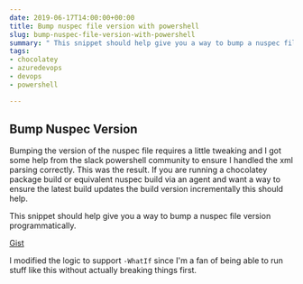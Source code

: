 ```yaml
---
date: 2019-06-17T14:00:00+00:00
title: Bump nuspec file version with powershell
slug: bump-nuspec-file-version-with-powershell
summary: " This snippet should help give you a way to bump a nuspec file version programmatically."
tags:
- chocolatey
- azuredevops
- devops
- powershell

---
```

## Bump Nuspec Version

Bumping the version of the nuspec file requires a little tweaking and I got some help from the slack powershell community to ensure I handled the xml parsing correctly. This was the result. If you are running a chocolatey package build or equivalent nuspec build via an agent and want a way to ensure the latest build updates the build version incrementally this should help.

This snippet should help give you a way to bump a nuspec file version programmatically.

[Gist](https://gist.github.com/sheldonhull/f0c2bd47e18e5d074c5e2b9943f79dfc)

I modified the logic to support `-WhatIf` since I'm a fan of being able to run stuff like this without actually breaking things first.
